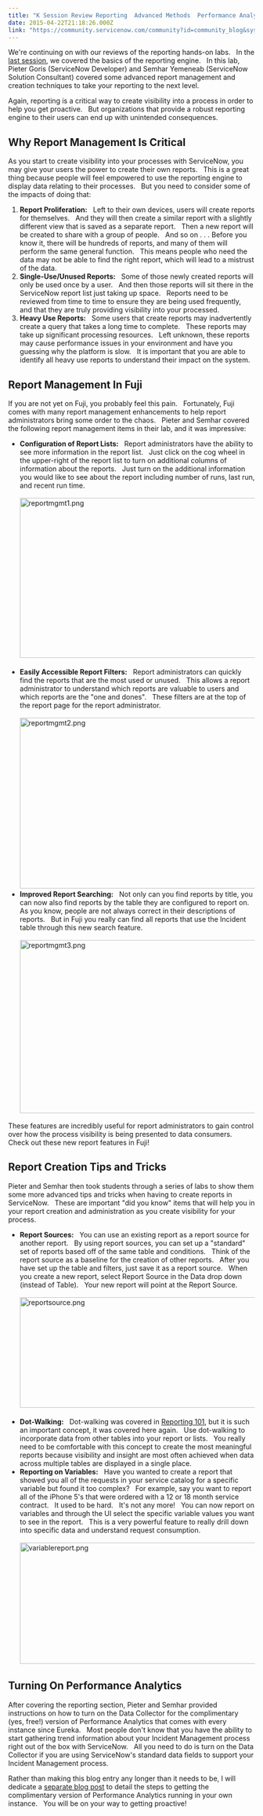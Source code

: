 ```yaml
---
title: "K Session Review Reporting  Advanced Methods  Performance Analytics Intro"
date: 2015-04-22T21:18:26.000Z
link: "https://community.servicenow.com/community?id=community_blog&sys_id=c66e22eddbd0dbc01dcaf3231f96190e"
---
```

<p>We're continuing on with our reviews of the reporting hands-on labs.   In the <a title="" _jive_internal="true" href="/community/knowledge-user-conference/knowledge15/network/blog/2015/04/21/session-summary-reporting-101">last session</a>, we covered the basics of the reporting engine.   In this lab, Pieter Goris (ServiceNow Developer) and Semhar Yemeneab (ServiceNow Solution Consultant) covered some advanced report management and creation techniques to take your reporting to the next level.</p><p></p><p>Again, reporting is a critical way to create visibility into a process in order to help you get proactive.   But organizations that provide a robust reporting engine to their users can end up with unintended consequences.</p><p></p><h2>Why Report Management Is Critical</h2><p></p><p>As you start to create visibility into your processes with ServiceNow, you may give your users the power to create their own reports.   This is a great thing because people will feel empowered to use the reporting engine to display data relating to their processes.   But you need to consider some of the impacts of doing that:</p><p></p><ol><li><strong>Report Proliferation:</strong>   Left to their own devices, users will create reports for themselves.   And they will then create a similar report with a slightly different view that is saved as a separate report.   Then a new report will be created to share with a group of people.   And so on . . . Before you know it, there will be hundreds of reports, and many of them will perform the same general function.   This means people who need the data may not be able to find the right report, which will lead to a mistrust of the data.</li><li><strong>Single-Use/Unused Reports:</strong>   Some of those newly created reports will only be used once by a user.   And then those reports will sit there in the ServiceNow report list just taking up space.   Reports need to be reviewed from time to time to ensure they are being used frequently, and that they are truly providing visibility into your processed.</li><li><strong>Heavy Use Reports:</strong>   Some users that create reports may inadvertently create a query that takes a long time to complete.   These reports may take up significant processing resources.   Left unknown, these reports may cause performance issues in your environment and have you guessing why the platform is slow.   It is important that you are able to identify all heavy use reports to understand their impact on the system.</li></ol><p></p><h2>Report Management In Fuji</h2><p></p><p>If you are not yet on Fuji, you probably feel this pain.   Fortunately, Fuji comes with many report management enhancements to help report administrators bring some order to the chaos.   Pieter and Semhar covered the following report management items in their lab, and it was impressive:</p><p></p><ul><li><strong>Configuration of Report Lists:</strong>   Report administrators have the ability to see more information in the report list.   Just click on the cog wheel in the upper-right of the report list to turn on additional columns of information about the reports.   Just turn on the additional information you would like to see about the report including number of runs, last run, and recent run time.<br/><br/><img   alt="reportmgmt1.png" class="jive-image image-2" src="6e3270c2db5cd704ed6af3231f961928.iix" style="height: 326px; width: 620px;"/><br/><br/></li><li><strong>Easily Accessible Report Filters:</strong>   Report administrators can quickly find the reports that are the most used or unused.   This allows a report administrator to understand which reports are valuable to users and which reports are the "one and dones".   These filters are at the top of the report page for the report administrator.<br/><br/><img   alt="reportmgmt2.png" class="jive-image image-3" src="5c725446db549fc03eb27a9e0f96197a.iix" style="height: 348px; width: 620px;"/></li><li><strong>Improved Report Searching:</strong>   Not only can you find reports by title, you can now also find reports by the table they are configured to report on.   As you know, people are not always correct in their descriptions of reports.   But in Fuji you really can find all reports that use the Incident table through this new search feature.<br/><br/><img   alt="reportmgmt3.png" class="jive-image image-4" src="09e0bffddb1c1fc068c1fb651f9619a0.iix" style="height: 353px; width: 620px;"/></li></ul><p>These features are incredibly useful for report administrators to gain control over how the process visibility is being presented to data consumers.   Check out these new report features in Fuji!</p><p></p><h2>Report Creation Tips and Tricks</h2><p></p><p>Pieter and Semhar then took students through a series of labs to show them some more advanced tips and tricks when having to create reports in ServiceNow.   These are important "did you know" items that will help you in your report creation and administration as you create visibility for your process.</p><p></p><ul><li><strong>Report Sources:</strong>   You can use an existing report as a report source for another report.   By using report sources, you can set up a "standard" set of reports based off of the same table and conditions.   Think of the report source as a baseline for the creation of other reports.   After you have set up the table and filters, just save it as a report source.   When you create a new report, select Report Source in the Data drop down (instead of Table).   Your new report will point at the Report Source.<br/><br/><img   alt="reportsource.png" class="image-0 jive-image" src="bbbd5186db98d304b322f4621f961982.iix" style="height: 225px; width: 620px;"/><br/><br/></li><li><strong>Dot-Walking:</strong>   Dot-walking was covered in <a title="" _jive_internal="true" href="/community/knowledge-user-conference/knowledge15/network/blog/2015/04/21/session-summary-reporting-101">Reporting 101</a>, but it is such an important concept, it was covered here again.   Use dot-walking to incorporate data from other tables into your report or lists.   You really need to be comfortable with this concept to create the most meaningful reports because visibility and insight are most often achieved when data across multiple tables are displayed in a single place.</li><li><strong>Reporting on Variables:</strong>   Have you wanted to create a report that showed you all of the requests in your service catalog for a specific variable but found it too complex?   For example, say you want to report all of the iPhone 5's that were ordered with a 12 or 18 month service contract.   It used to be hard.   It's not any more!   You can now report on variables and through the UI select the specific variable values you want to see in the report.   This is a very powerful feature to really drill down into specific data and understand request consumption.<br/><br/><img   alt="variablereport.png" class="image-1 jive-image" src="57f4dc4edb5817049c9ffb651f961992.iix" style="height: 247px; width: 620px;"/></li></ul><p></p><h2>Turning On Performance Analytics</h2><p></p><p>After covering the reporting section, Pieter and Semhar provided instructions on how to turn on the Data Collector for the complimentary (yes, free!) version of Performance Analytics that comes with every instance since Eureka.   Most people don't know that you have the ability to start gathering trend information about your Incident Management process right out of the box with ServiceNow.   All you need to do is turn on the Data Collector if you are using ServiceNow's standard data fields to support your Incident Management process.</p><p></p><p>Rather than making this blog entry any longer than it needs to be, I will dedicate a <a title="" _jive_internal="true" href="/community/knowledge-user-conference/knowledge15/network/blog/2015/04/22/free-performance-analytics">separate blog post</a> to detail the steps to getting the complimentary version of Performance Analytics running in your own instance.   You will be on your way to getting proactive!</p>